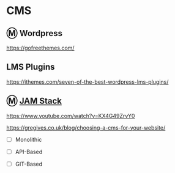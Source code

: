 # CMS


## :m: Wordpress

https://gofreethemes.com/

## LMS Plugins

https://ithemes.com/seven-of-the-best-wordpress-lms-plugins/

## :m: [JAM Stack](https://jamstack.org/)

https://www.youtube.com/watch?v=KX4G49ZrvY0

https://gregives.co.uk/blog/choosing-a-cms-for-your-website/

- [ ] Monolithic

- [ ] API-Based

- [ ] GIT-Based
